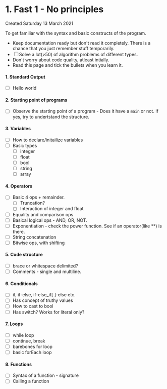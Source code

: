 # 1. Fast 1 - No principles
Created Saturday 13 March 2021

To get familiar with the syntax and basic constructs of the program.

* Keep documentation ready but don't read it completely. There is a chance that you just remember stuff temporarily.
* ☐ Solve a lot(>50) of algorithm problems of different types.
* Don't worry about code quality, atleast intially.
* Read this page and tick the bullets when you learn it.


#### 1. Standard Output

* ☐ Hello world


#### 2. Starting point of programs

* ☐ Observe the starting point of a program - Does it have a ``main`` or not. If yes, try to undertstand the structure.


#### 3. Variables

* ☐ How to declare/initailize variables
* ☐ Basic types
	* ☐ integer
	* ☐ float
	* ☐ bool
	* ☐ string
	* ☐ array


#### 4. Operators

* ☐ Basic 4 ops + remainder.
	* ☐ Truncation?
	* ☐ Interaction of integer and float
* ☐ Equality and comparison ops
* ☐ Basical logical ops - AND, OR, NOT.
* ☐ Exponentiation - check the power function. See if an operator(like **) is there.
* ☐ String concatenation
* ☐ Bitwise ops, with shifting


#### 5. Code structure

* ☐ brace or whitespace delimited?
* ☐ Comments - single and multiline.


#### 6. Conditionals

* ☐ if, if-else, if-else_if[ ]-else etc.
* ☐ Has concept of truthy values
* ☐ How to cast to bool
* ☐ Has switch? Works for literal only?


#### 7. Loops

* ☐ while loop
* ☐ continue, break
* ☐ barebones for loop
* ☐ basic forEach loop


#### 8. Functions

* ☐ Syntax of a function - signature
* ☐ Calling a function


